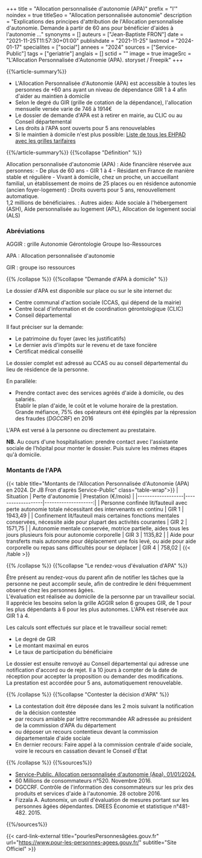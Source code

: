 +++
title = "Allocation personnalisée d'autonomie (APA)"
prefix = "l'"
noindex = true
titleSeo = "Allocation personnalisée autonomie"
description = "Explications des principes d'attribution de l'Allocation personnalisée d'autonomie. Demande à partir de 60 ans pour bénéficier d'aides à l'autonomie ..."
synonyms = []
auteurs = ["Jean-Baptiste FRON"]
date = "2021-11-25T11:57:30+01:00"
publishdate = "2021-11-25"
lastmod = "2024-01-17"
specialites = ["social"]
annees = "2024"
sources = ["Service-Public"]
tags = ["geriatrie"]
anglais = []
sctid = ""
image = true
imageSrc = "L'Allocation Personnalisée d'Autonomie (APA). storyset / Freepik"
+++

{{%article-summary%}}

- L'Allocation Personnalisée d'Autonomie (APA) est accessible à toutes les personnes de +60 ans ayant un niveau de dépendance GIR 1 à 4 afin d'aider au maintien à domicile
- Selon le degré du GIR (grille de cotation de la dépendance), l'allocation mensuelle versée varie de 746 à 1914€
- Le dossier de demande d'APA est à retirer en mairie, au CLIC ou au Conseil départemental
- Les droits à l'APA sont ouverts pour 5 ans renouvelables
- Si le maintien à domicile n'est plus possible: [Liste de tous les EHPAD avec les grilles tarifaires](https://www.pour-les-personnes-agees.gouv.fr/)

{{%/article-summary%}}
{{%collapse "Définition" %}}

Allocation personnalisée d'autonomie (APA)
: Aide financière réservée aux personnes:
    - De plus de 60 ans
    - GIR 1 à 4
    - Résidant en France de manière stable et régulière
    - Vivant à domicile, chez un proche, un accueillant familial, un établissement de moins de 25 places ou en résidence autonomie (ancien foyer-logement)
: Droits ouverts pour 5 ans, renouvellement automatique.  
1,2 millions de bénéficiaires.
: Autres aides: Aide sociale à l'hébergement (ASH), Aide personnalisée au logement (APL), Allocation de logement social (ALS)

### Abréviations

AGGIR
: grille Autonomie Gérontologie Groupe Iso-Ressources

APA
: Allocation personnalisée d'autonomie

GIR
: groupe iso ressources

{{% /collapse %}}
{{%collapse "Demande d'APA à domicile" %}}

Le dossier d'APA est disponible sur place ou sur le site internet du:

- Centre communal d'action sociale (CCAS, qui dépend de la mairie)
- Centre local d'information et de coordination gérontologique (CLIC)
- Conseil départemental

Il faut préciser sur la demande:

- Le patrimoine du foyer (avec les justificatifs)
- Le dernier avis d'impôts sur le revenu et de taxe foncière
- Certificat médical conseillé

Le dossier complet est adressé au CCAS ou au conseil départemental du lieu de résidence de la personne.

En parallèle:

- Prendre contact avec des services agréés d'aide à domicile, ou des salariés.  
Établir le plan d'aide, le coût et le volume horaire de la prestation.  
Grande méfiance, 75% des opérateurs ont été épinglés par la répression des fraudes (*DGCCRF*) en 2016

L'APA est versé à la personne ou directement au prestataire.

**NB.** Au cours d'une hospitalisation: prendre contact avec l'assistante sociale de l'hôpital pour monter le dossier. Puis suivre les mêmes étapes qu'à domicile.

### Montants de l'APA

{{< table title="Montants de l'Allocation Personnalisée d'Autonomie (APA) en 2024. Dr JB Fron d'après Service-Public" class="table-wrap">}}
| Situation         | Perte d'autonomie | Prestation (€/mois) |
|-------------------|-------------------|--------------------:|
| Personne confinée lit/fauteuil avec perte autonomie totale nécessitant des intervenants en continu | GIR 1 | 1943,49 |
| Confinement lit/fauteuil mais certaines fonctions mentales conservées, nécessite aide pour plupart des activités courantes | GIR 2 | 1571,75 |
| Autonomie mentale conservée, motrice partielle, aides tous les jours plusieurs fois pour autonomie corporelle | GIR 3 | 1135,82 |
| Aide pour transferts mais autonome pour déplacement une fois levé, ou aide pour aide corporelle ou repas sans difficultés pour se déplacer | GIR 4 | 758,02 |
{{< /table >}}

{{% /collapse %}}
{{%collapse "Le rendez-vous d'évaluation d'APA" %}}

Être présent au rendez-vous du parent afin de notifier les tâches que la personne ne peut accomplir seule, afin de contredire le déni fréquemment observé chez les personnes âgées.  
L'évaluation est réalisée au domicile de la personne par un travailleur social. Il apprécie les besoins selon la grille AGGIR selon 6 groupes GIR, de 1 pour les plus dépendants à 6 pour les plus autonomes. L'APA est réservée aux GIR 1 à 4.

Les calculs sont effectués sur place et le travailleur social remet:

- Le degré de GIR
- Le montant maximal en euros
- Le taux de participation du bénéficiaire

Le dossier est ensuite renvoyé au Conseil départemental qui adresse une notification d'accord ou de rejet. Il a 10 jours à compter de la date de réception pour accepter la proposition ou demander des modifications.  
La prestation est accordée pour 5 ans, automatiquement renouvelable.

{{% /collapse %}}
{{%collapse "Contester la décision d'APA" %}}

- La contestation doit être déposée dans les 2 mois suivant la notification de la décision contestée
- par recours amiable par lettre recommandée AR adressée au président de la commission d'APA du département
- ou déposer un recours contentieux devant la commission départementale d'aide sociale
- En dernier recours: Faire appel à la commission centrale d'aide sociale, voire le recours en cassation devant le Conseil d'État

{{% /collapse %}}
{{%sources%}}

- [Service-Public. Allocation personnalisée d'autonomie (Apa). 01/01/2024.](https://www.service-public.fr/particuliers/vosdroits/F10009)
- 60 Millions de consommateurs n°520. Novembre 2016.
- DGCCRF. Contrôle de l'information des consommateurs sur les prix des produits et services d'aide à l'autonomie. 28 octobre 2016.
- Fizzala A. Autonomix, un outil d'évaluation de mesures portant sur les personnes âgées dépendantes. DREES Économie et statistique n°481-482. 2015.

{{%/sources%}}

{{< card-link-external title="pourlesPersonnesâgées.gouv.fr" url="https://www.pour-les-personnes-agees.gouv.fr/" subtitle="Site Officiel" >}}
